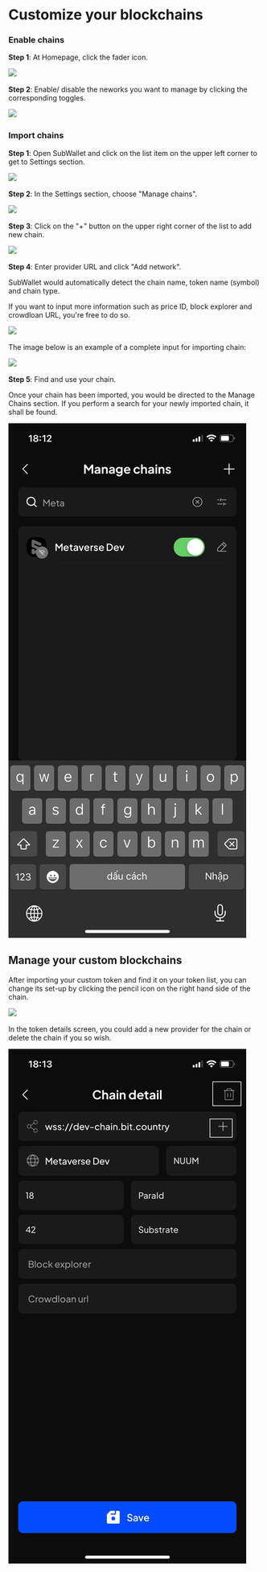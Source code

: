 # Customize your blockchains

### **Enable chains**

**Step 1**: At Homepage, click the fader icon.

![](<../.gitbook/assets/image (1) (1) (2).png>)

**Step 2**: Enable/ disable the neworks you want to manage by clicking the corresponding toggles.&#x20;

![](<../.gitbook/assets/image (14) (5).png>)



### Import chains

**Step 1**: Open SubWallet and click on the list item on the upper left corner to get to Settings section.

![](<../.gitbook/assets/image (16) (1) (3).png>)

**Step 2**: In the Settings section, choose "Manage chains".

![](<../.gitbook/assets/image (143) (3).png>)

**Step 3**: Click on the "+" button on the upper right corner of the list to add new chain.

![](<../.gitbook/assets/image (23) (5) (1).png>)

**Step 4**: Enter provider URL and click "Add network".

SubWallet would automatically detect the chain name, token name (symbol) and chain type.&#x20;

If you want to input more information such as price ID, block explorer and crowdloan URL, you're free to do so.&#x20;

![](<../.gitbook/assets/image (22) (5).png>)

The image below is an example of a complete input for importing chain:

![](<../.gitbook/assets/image (5) (3).png>)



**Step 5**: Find and use your chain.

Once your chain has been imported, you would be directed to the Manage Chains section. If you perform a search for your newly imported chain, it shall be found.&#x20;

![](<../.gitbook/assets/image (11) (1) (1) (1) (1) (1) (1) (1).png>)



## Manage your custom blockchains

After importing your custom token and find it on your token list, you can change its set-up by clicking the pencil icon on the right hand side of the chain.

![](<../.gitbook/assets/image (18) (2).png>)

In the token details screen, you could add a new provider for the chain or delete the chain if you so wish.&#x20;

![](<../.gitbook/assets/image (1) (1) (1) (1) (1) (1) (1) (1) (1).png>)
